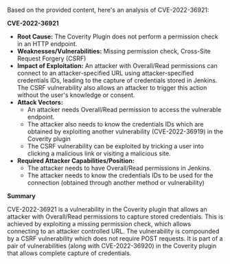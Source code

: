 Based on the provided content, here's an analysis of CVE-2022-36921:

**CVE-2022-36921**

*   **Root Cause:** The Coverity Plugin does not perform a permission check in an HTTP endpoint.
*   **Weaknesses/Vulnerabilities:** Missing permission check, Cross-Site Request Forgery (CSRF)
*   **Impact of Exploitation:** An attacker with Overall/Read permissions can connect to an attacker-specified URL using attacker-specified credentials IDs, leading to the capture of credentials stored in Jenkins. The CSRF vulnerability also allows an attacker to trigger this action without the user's knowledge or consent.
*   **Attack Vectors:**
    *   An attacker needs Overall/Read permission to access the vulnerable endpoint.
    *   The attacker also needs to know the credentials IDs which are obtained by exploiting another vulnerability (CVE-2022-36919) in the Coverity plugin
    *   The CSRF vulnerability can be exploited by tricking a user into clicking a malicious link or visiting a malicious site.
*   **Required Attacker Capabilities/Position:**
    *   The attacker needs to have Overall/Read permissions in Jenkins.
    *   The attacker needs to know the credentials IDs to be used for the connection (obtained through another method or vulnerability)

**Summary**

CVE-2022-36921 is a vulnerability in the Coverity plugin that allows an attacker with Overall/Read permissions to capture stored credentials. This is achieved by exploiting a missing permission check, which allows connecting to an attacker controlled URL.  The vulnerability is compounded by a CSRF vulnerability which does not require POST requests. It is part of a pair of vulnerabilities (along with CVE-2022-36920) in the Coverity plugin that allows complete capture of credentials.